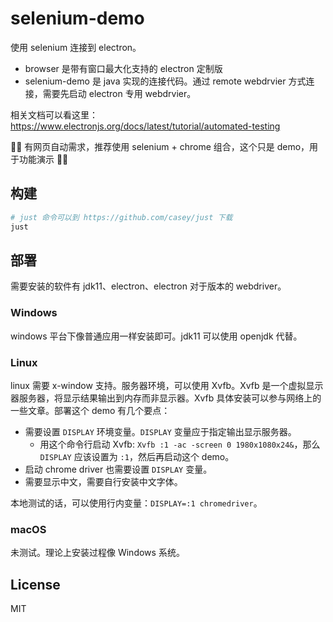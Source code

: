 # selenium-demo

使用 selenium 连接到 electron。

- browser 是带有窗口最大化支持的 electron 定制版
- selenium-demo 是 java 实现的连接代码。通过 remote webdrvier 方式连接，需要先启动 electron 专用 webdrvier。

相关文档可以看这里：https://www.electronjs.org/docs/latest/tutorial/automated-testing

🚧🚧 有网页自动需求，推荐使用 selenium + chrome 组合，这个只是 demo，用于功能演示 🚧🚧

## 构建

```sh
# just 命令可以到 https://github.com/casey/just 下载
just
```

## 部署

需要安装的软件有 jdk11、electron、electron 对于版本的 webdriver。

### Windows

windows 平台下像普通应用一样安装即可。jdk11 可以使用 openjdk 代替。

### Linux

linux 需要 x-window 支持。服务器环境，可以使用 Xvfb。Xvfb 是一个虚拟显示器服务器，将显示结果输出到内存而非显示器。Xvfb 具体安装可以参与网络上的一些文章。部署这个 demo 有几个要点：

- 需要设置 `DISPLAY` 环境变量。`DISPLAY` 变量应于指定输出显示服务器。
    - 用这个命令行启动 Xvfb: `Xvfb :1 -ac -screen 0 1980x1080x24&`，那么 `DISPLAY` 应该设置为 `:1`，然后再启动这个 demo。
- 启动 chrome driver 也需要设置 `DISPLAY` 变量。
- 需要显示中文，需要自行安装中文字体。

本地测试的话，可以使用行内变量：`DISPLAY=:1 chromedriver`。

### macOS

未测试。理论上安装过程像 Windows 系统。

## License

MIT
